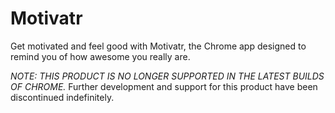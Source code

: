 # Motivatr
Get motivated and feel good with Motivatr, the Chrome app designed to remind you of how awesome you really are.

*NOTE: THIS PRODUCT IS NO LONGER SUPPORTED IN THE LATEST BUILDS OF CHROME.* Further development and support for this product have been discontinued indefinitely.
